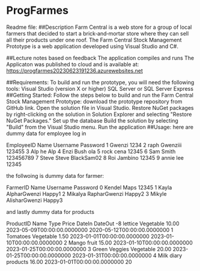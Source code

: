 # ProgFarmes
Readme file:
##Description 
Farm Central is a web store for a group of local farmers that decided to start a brick‐and‐mortar store where they can sell all their products under one roof. The Farm Central Stock Management Prototype is a web application developed using Visual Studio and C#. 

##Lecture notes based on feedback
The application compiles and runs 
The Applicaton was published to cloud and is available at: https://progfarmes20230623191236.azurewebsites.net

##Requirements:
To build and run the prototype, you will need the following tools:
Visual Studio (version X or higher)
SQL Server or SQL Server Express
##Getting Started:
Follow the steps below to build and run the Farm Central Stock Management Prototype:
download the prototype repository from GitHub link.
Open the solution file in Visual Studio.
Restore NuGet packages by right-clicking on the solution in Solution Explorer and selecting "Restore NuGet Packages."
Set up the database
Build the solution by selecting "Build" from the Visual Studio menu.
Run the application
##Usage:
here are dummy data for employee log in 

EmployeeID
Name
Username
Password
1
Gwenzi
1234
2
raph
Gwenziii
123455
3
Alp
he
Alp
4
Enzi
Bush
ola
5
rock
cena
12345
6
Sam
Smith
123456789
7
Steve
Steve
BlackSam02
8
Roi
Jambino
12345
9
annie
lee
12345

the follwoing is dummy data for farmer:

FarmerID
Name
Username
Password
0
Kendel
Maps
12345
1
Kayla
AlpharGwenzi
Happy1
2
Mikalya
RapharGwenzi
Happy2
3
Mikyle
AlisharGwenzi
Happy3

and lastly dummy data for products 

ProductID
Name
Type
Price
DateIn
DateOut
-8
lettice
Vegetable
10.00
2023-05-09T00:00:00.0000000
2020-05-12T00:00:00.0000000
1
Tomatoes
Vegetable
1.50
2023-01-01T00:00:00.0000000
2023-01-10T00:00:00.0000000
2
Mango
fruit
15.00
2023-01-10T00:00:00.0000000
2023-01-25T00:00:00.0000000
3
Green Veggies
Vegetable
20.00
2023-01-25T00:00:00.0000000
2023-01-31T00:00:00.0000000
4
Milk
diary products
16.00
2023-01-01T00:00:00.0000000
20



